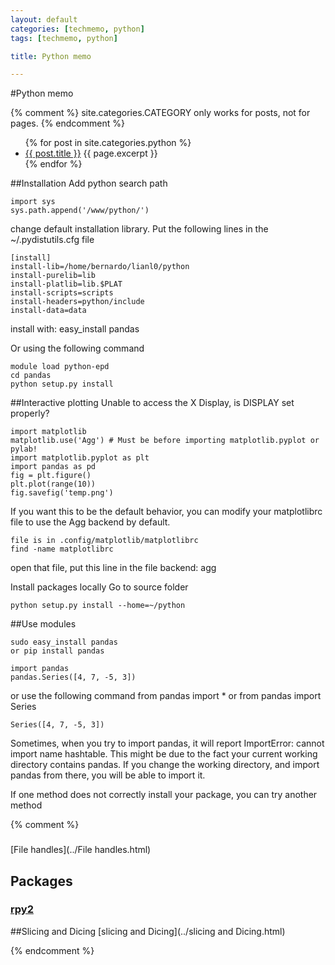 ```yaml
---
layout: default
categories: [techmemo, python]
tags: [techmemo, python]

title: Python memo

---
```

#Python memo

{% comment %}
site.categories.CATEGORY only works for posts, not for pages.
{% endcomment %}

<ul>
{% for post in site.categories.python %}
<li>
<a href="{{ post.url }}">{{ post.title }}</a>
{{ page.excerpt }}
</li>
{% endfor %}
</ul>




 
##Installation
Add python search path




```
import sys
sys.path.append('/www/python/')
```

change default installation library. Put the following lines in the ~/.pydistutils.cfg  file
```
[install]
install-lib=/home/bernardo/lianl0/python
install-purelib=lib
install-platlib=lib.$PLAT
install-scripts=scripts
install-headers=python/include
install-data=data
```
install with:
easy_install pandas

Or using the following command

```
module load python-epd
cd pandas
python setup.py install
```
##Interactive plotting
Unable to access the X Display, is DISPLAY set properly?
```
import matplotlib
matplotlib.use('Agg') # Must be before importing matplotlib.pyplot or pylab!
import matplotlib.pyplot as plt
import pandas as pd
fig = plt.figure()
plt.plot(range(10))
fig.savefig('temp.png')
```
If you want this to be the default behavior, you can modify your matplotlibrc file to use the Agg backend by default. 
```
file is in .config/matplotlib/matplotlibrc
find -name matplotlibrc
```
open that file, put this line in the file backend: agg

Install packages locally
Go to source folder 
```
python setup.py install --home=~/python
```
##Use modules
```
sudo easy_install pandas
or pip install pandas
```

```
import pandas
pandas.Series([4, 7, -5, 3])
```
or use the following command
from pandas import *
or from pandas import Series
```
Series([4, 7, -5, 3])
```
Sometimes, when you try to import pandas, it will report ImportError: cannot import name hashtable. This might be due to the fact your current working directory contains pandas. If you change the working directory, and import pandas from there, you will be able to import it.</p>


If one method does not correctly install your package, you can try another method


{% comment %}
### 
[File handles](../File handles.html)
## Packages  
### [rpy2]({{rpy2.url}})

##Slicing and Dicing
[slicing and Dicing](../slicing and Dicing.html)

{% endcomment %}
